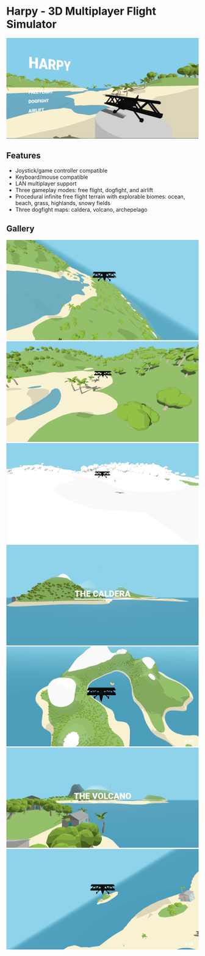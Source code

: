 # Harpy - 3D Multiplayer Flight Simulator
![Home](img/home.png)

## Features
- Joystick/game controller compatible
- Keyboard/mouse compatible
- LAN multiplayer support
- Three gameplay modes: free flight, dogfight, and airlift
- Procedural infinite free flight terrain with explorable biomes: ocean, beach, grass, highlands, snowy fields
- Three dogfight maps: caldera, volcano, archepelago

## Gallery
![Beach](img/beach.jpg)
![Grass](img/grass.jpg)
![Snow](img/snow.jpg)
![Caldera intro](img/map1.jpg)
![Caldera](img/caldera.jpg)
![Volcano intro](img/map2.jpg)
![Island](img/island.jpg)